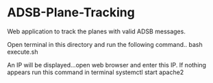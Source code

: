# ADSB-Plane-Tracking
Web application to track the planes with valid ADSB messages.

Open terminal in this directory and run the following command..
bash execute.sh

An IP will be displayed...open web browser and enter this IP.
If nothing appears run this command in terminal
systemctl start apache2
